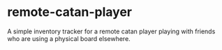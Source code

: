 # remote-catan-player
A simple inventory tracker for a remote catan player playing with friends who are using a physical board elsewhere.
